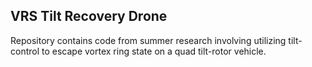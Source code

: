 ## VRS Tilt Recovery Drone

Repository contains code from summer research involving utilizing tilt-control to escape vortex ring state on a quad tilt-rotor vehicle.
